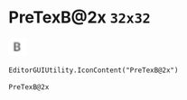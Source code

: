 # PreTexB@2x `32x32`
<img src="/img/PreTexB.png" width=32 height=32>

``` CSharp
EditorGUIUtility.IconContent("PreTexB@2x")
```
```
PreTexB@2x
```
